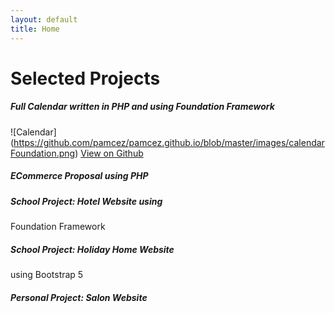```yaml
---
layout: default
title: Home
---
```

# Selected Projects

##### Full Calendar written in PHP and using Foundation Framework
![Calendar] (https://github.com/pamcez/pamcez.github.io/blob/master/images/calendarFoundation.png)
[View on Github](./https://github.com/pamcez/Calendar)

##### ECommerce Proposal using PHP

##### School Project: Hotel Website using
Foundation Framework


##### School Project: Holiday Home Website 
using Bootstrap 5



##### Personal Project: Salon Website

